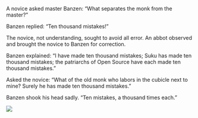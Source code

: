 A novice asked master Banzen: “What separates the monk from the master?”

Banzen replied: “Ten thousand mistakes!”

The novice, not understanding, sought to avoid all error.
An abbot observed and brought the novice to Banzen for
correction.

Banzen explained: “I have made ten thousand mistakes; Suku has made ten thousand mistakes; the patriarchs of Open Source
have each made ten thousand mistakes.”

Asked the novice: “What of the old monk who labors in the
cubicle next to mine?  Surely he has made ten thousand mistakes.”

Banzen shook his head sadly.  “Ten mistakes, a thousand times each.”


![](/pages/case-100/Abacus.jpg)
